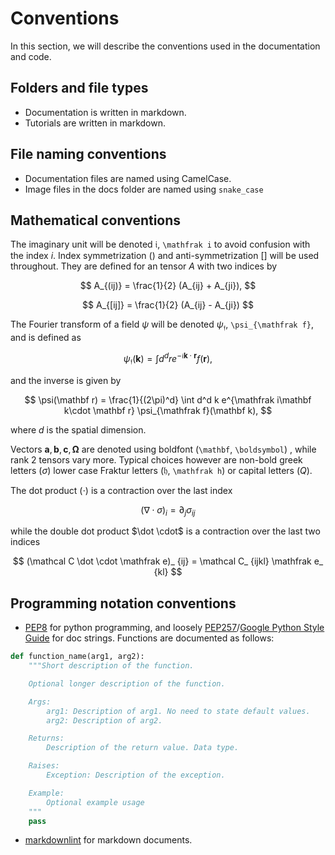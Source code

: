 # Conventions

In this section, we will describe the conventions used in the documentation and code.

## Folders and file types

* Documentation is written in markdown.
* Tutorials are written in markdown.

## File naming conventions

* Documentation files are named using CamelCase.
* Image files in the docs folder are named using `snake_case`

## Mathematical conventions

The imaginary unit will be denoted $\mathfrak i$, `\mathfrak i` to avoid confusion with the index $i$.
Index symmetrization $()$ and anti-symmetrization $[]$ will be used throughout.
They are defined for an tensor $A$ with two indices by

$$
A_{(ij)} = \frac{1}{2} (A_{ij} + A_{ji}),
$$

$$
A_{[ij]} = \frac{1}{2} (A_{ij} - A_{ji})
$$

The Fourier transform of a field $\psi$ will be denoted $\psi_{\mathfrak f}$, `\psi_{\mathfrak f}`, and is defined as

$$
\psi_{\mathfrak f} (\mathbf k) = \int d^d r e^{-\mathfrak i \mathbf k \cdot \mathbf r} f(\mathbf r),
$$

and the inverse is given by

$$
\psi(\mathbf r) = \frac{1}{(2\pi)^d} \int d^d k e^{\mathfrak i\mathbf k\cdot \mathbf r} \psi_{\mathfrak f}(\mathbf k),
$$

where $d$ is the spatial dimension.

Vectors $\mathbf a, \mathbf b, \mathbf c, \boldsymbol \Omega$ are denoted using boldfont (`\mathbf`, `\boldsymbol`) , while rank 2 tensors vary more.
Typical choices however are non-bold greek letters ($\sigma$) lower case Fraktur letters ($\mathfrak h$, `\mathfrak h`) or capital letters ($Q$).

The dot product ($\cdot$) is a contraction over the last index

```math
(\nabla \cdot \sigma)_i = \partial_j {\sigma}_{ij}
```

while the double dot product $\dot \cdot$ is a contraction over the last two indices

$$
(\mathcal C \dot \cdot \mathfrak e)_ {ij} = \mathcal C_ {ijkl} \mathfrak e_ {kl}
$$

## Programming notation conventions

* [PEP8](https://peps.python.org/pep-0008/) for python programming, and loosely [PEP257](https://peps.python.org/pep-0257/)/[Google Python Style Guide](https://github.com/google/styleguide/blob/gh-pages/pyguide.md) for doc strings. Functions are documented as follows:
```python
def function_name(arg1, arg2):
    """Short description of the function.

    Optional longer description of the function.

    Args:
        arg1: Description of arg1. No need to state default values.
        arg2: Description of arg2.

    Returns:
        Description of the return value. Data type.

    Raises:
        Exception: Description of the exception.

    Example:
        Optional example usage
    """
    pass
```
* [markdownlint](https://github.com/DavidAnson/markdownlint) for markdown documents.
